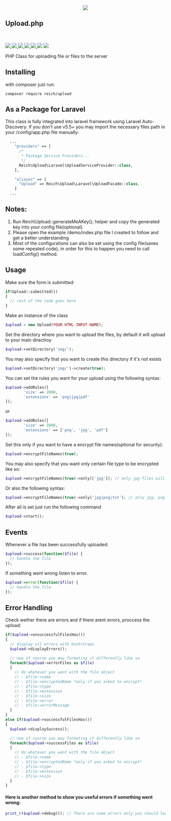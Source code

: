 <p align="center"><img src="https://s11.postimg.org/6rrm3zatv/elephantsmall.jpg"></p>

## Upload.php
<br/>
<p>
  <a href="#">
    <img src="https://travis-ci.org/edenreich/PHP-Upload-Class.svg?branch=master">
  </a>
  <a href="https://packagist.org/packages/reich/upload">
    <img src="https://poser.pugx.org/reich/upload/downloads">
  </a>
  <a href="https://packagist.org/packages/reich/upload">
    <img src="https://poser.pugx.org/reich/upload/v/stable">
  </a>
  <a href="#">
    <img src="https://img.shields.io/github/forks/edenreich/PHP-Upload-Class.svg">
  </a>
  <a href="#">
    <img src="https://img.shields.io/github/stars/edenreich/PHP-Upload-Class.svg">
  </a>
  <a>
     <img src="https://img.shields.io/github/issues/edenreich/PHP-Upload-Class.svg">
  </a>
  <a href="https://packagist.org/packages/reich/upload">
    <img src="https://poser.pugx.org/reich/upload/license">
  </a>
</p>
PHP Class for uploading file or files to the server

## Installing
with composer just run:
```shell 
composer require reich/upload
```

## As a Package for Laravel
This class is fully integrated into laravel framework using Laravel Auto-Discovery.
If you don't use v5.5+ you may import the necessary files path in your /config/app.php file manually:
```php
  ...
    "providers" => [
      /*
       * Package Service Providers...
       */
      Reich\Upload\Laravel\UploadServiceProvider::class,
    ],

    "aliases" => [
      "Upload" => Reich\Upload\Laravel\UploadFacade::class,
    ]
  ...
```

## Notes:
1) Run Reich\Upload::generateMeAKey(); helper and copy the generated key into your config file(optional).
2) Please open the example /demo/index.php file I created to follow and get a better understanding
3) Most of the configurations can also be set using the config file(saves some repeated code), in order for this to happen you need to call loadConfig() method.

## Usage

Make sure the form is submitted:
```php
if(Upload::submitted())
{
  // rest of the code goes here
}
```


Make an instance of the class
```php
$upload = new Upload(YOUR-HTML-INPUT-NAME); 
```



Set the directory where you want to upload the files, by default it will upload to your main directroy
```php
$upload->setDirectory('img/'); 
```

You may also specify that you want to create this directory if it's not exists
```php
$upload->setDirectory('img/')->create(true); 
```



You can set the rules you want for your upload using the following syntax:
```php
$upload->addRules([
        'size' => 2000,
        'extensions' => 'png|jpg|pdf'
]);
```
or
```php
$upload->addRules([
        'size' => 2000,
        'extensions' => ['png', 'jpg', 'pdf']
]);
```



Set this only if you want to have a encrypt file names(optional for security):
```php
$upload->encryptFileNames(true);
```

You may also specify that you want only certain file type to be encrypted like so:
```php
$upload->encryptFileNames(true)->only(['jpg']); // only jpg files will be encrypted
```
Or also the following syntax:
```php
$upload->encryptFileNames(true)->only('jpg|png|txt'); // only jpg, png and txt files will be encrypted
```



After all is set just run the following command
```php
$upload->start();
``` 


## Events
Whenever a file has been successfully uploaded.
```php
$upload->success(function($file) {
  // handle the file
});
```
If something went wrong listen to error.
```php
$upload->error(function($file) {
  // handle the file
});
```

## Error Handling

Check wether there are errors and if there arent errors, proccess the upload:
```php
if($upload->unsuccessfulFilesHas())
{
  // display all errors with bootstraps
  $upload->displayErrors();

  // now of course you may formating it differently like so
  foreach($upload->errorFiles as $file)
  {
    // do whatever you want with the file object
    // - $file->name
    // - $file->encryptedName *only if you asked to encrypt*
    // - $file->type
    // - $file->extension
    // - $file->size
    // - $file->error
    // - $file->errorMessage
  }
}
else if($upload->successfulFilesHas())
{
  $upload->displaySuccess();

  // now of course you may formating it differently like so
  foreach($upload->successFiles as $file)
  {
    // do whatever you want with the file object
    // - $file->name
    // - $file->encryptedName *only if you asked to encrypt*
    // - $file->type
    // - $file->extension
    // - $file->size
  }
}
```

#### Here is another method to show you useful errors if something went wrong:

```php
print_r($upload->debug()); // There are some errors only you should look at while setting this up
```
